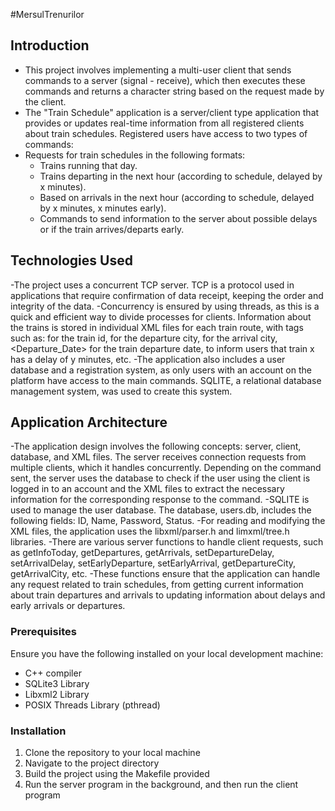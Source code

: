 #MersulTrenurilor

## Introduction
- This project involves implementing a multi-user client that sends commands to a server (signal - receive), which then executes these commands and returns a character string based on the request made by the client.
- The "Train Schedule" application is a server/client type application that provides or updates real-time information from all registered clients about train schedules. Registered users have access to two types of commands:
- Requests for train schedules in the following formats:
  - Trains running that day.
  - Trains departing in the next hour (according to schedule, delayed by x minutes).
  - Based on arrivals in the next hour (according to schedule, delayed by x minutes, x minutes early).
  - Commands to send information to the server about possible delays or if the train arrives/departs early.
## Technologies Used
-The project uses a concurrent TCP server. TCP is a protocol used in applications that require confirmation of data receipt, keeping the order and integrity of the data.
-Concurrency is ensured by using threads, as this is a quick and efficient way to divide processes for clients. Information about the trains is stored in individual XML files for each train route, with tags such as: <Id> for the train id, <Departure> for the departure city, <Arrival> for the arrival city, <Departure_Date> for the train departure date, <Delay> to inform users that train x has a delay of y minutes, etc.
-The application also includes a user database and a registration system, as only users with an account on the platform have access to the main commands. SQLITE, a relational database management system, was used to create this system.

## Application Architecture
-The application design involves the following concepts: server, client, database, and XML files. The server receives connection requests from multiple clients, which it handles concurrently. Depending on the command sent, the server uses the database to check if the user using the client is logged in to an account and the XML files to extract the necessary information for the corresponding response to the command.
-SQLITE is used to manage the user database. The database, users.db, includes the following fields: ID, Name, Password, Status.
-For reading and modifying the XML files, the application uses the libxml/parser.h and limxml/tree.h libraries.
-There are various server functions to handle client requests, such as getInfoToday, getDepartures, getArrivals, setDepartureDelay, setArrivalDelay, setEarlyDeparture, setEarlyArrival, getDepartureCity, getArrivalCity, etc.
-These functions ensure that the application can handle any request related to train schedules, from getting current information about train departures and arrivals to updating information about delays and early arrivals or departures.
  
### Prerequisites
Ensure you have the following installed on your local development machine:
  
  - C++ compiler
  - SQLite3 Library
  - Libxml2 Library
  - POSIX Threads Library (pthread)
  
### Installation
  
  1. Clone the repository to your local machine
  2. Navigate to the project directory
  3. Build the project using the Makefile provided
  4. Run the server program in the background, and then run the client program


